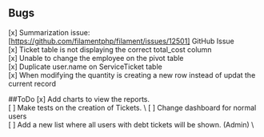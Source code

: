 ## Bugs

[x] Summarization issue: [https://github.com/filamentphp/filament/issues/12501] GitHub Issue \
[x] Ticket table is not displaying the correct total_cost column \
[x] Unable to change the employee on the pivot table \
[x] Duplicate user.name on ServiceTicket table \
[x] When modifying the quantity is creating a new row instead of updat the current record



##ToDo
[x] Add charts to view the reports. \
[ ] Make tests on the creation of Tickets. \ 
[ ] Change dashboard for normal users \
[ ] Add a new list where all users with debt tickets will be shown. (Admin) \